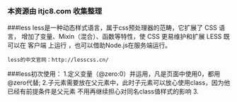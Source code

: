 ### 本资源由 itjc8.com 收集整理
###less
	less是一种动态样式语言，属于css预处理器的范畴，它扩展了 CSS 语言，
	增加了变量、Mixin（混合）、函数等特性，使 CSS 更易维护和扩展
	LESS 既可以在 客户端 上运行 ，也可以借助Node.js在服务端运行。
 
	less的中文官网：http://lesscss.cn/

###less初次使用：
   		1.定义变量（@zero:0）并运用，凡是页面中使用0，都用@zero代替;
   		2.子元素需要放在父元素中，此时子元素可以放心使用class，因为他已经有前提条件是父元素
   			不用再继续担心对同名class值样式的影响
   		3.<style type="text/less"> style标签的类型需要改成less
   		4.根据官网我们需要一个less编译的	less.js 文件，并在最下方引入，
   			因为需要读取页面中所有less相关的文件，才可以进行编译

   	less --- 支持原生js,node
   	sass --- ruby环境
   	stylus --- node -- 开发项目中我们使用stylus
 
###Less编译工具
	koala 官网:www.koala-app.com 
	
###less中的注释
   	以//开头的注释，不会被编译到css文件中
   	以/**/包裹的注释会被编译到css文件中  
	
###less中的变量
	使用@来申明一个变量：@pink：pink;
	1.作为普通属性值只来使用：直接使用@pink
	2.作为选择器和属性名：#@{selector的值}的选择器形式, @{selector的值}属性名
	3.作为URL：@url
	4.变量的延迟加载

	@var: 0;
    .class {
    @var: 1;
        .brass {
          @var: 2;
          three: @var;
          @var: 3;
        }
      one: @var;
    }

###less中的嵌套规则
	1.基本嵌套规则
	2.&的使用

###less加减乘除运算


###less中的混合 Mixin
	混合就是将一系列属性从一个规则集引入到另一个规则集的方式
	1.普通混合
	2.带参数的混合
	3.带参数并且有默认值的混合
	4.带多个参数的混合

	
		     